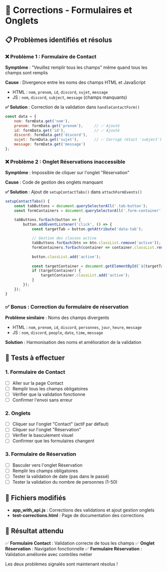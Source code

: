 # 🔧 Corrections - Formulaires et Onglets

## 📋 Problèmes identifiés et résolus

### ❌ Problème 1 : Formulaire de Contact
**Symptôme** : "Veuillez remplir tous les champs" même quand tous les champs sont remplis

**Cause** : Divergence entre les noms des champs HTML et JavaScript
- HTML : `nom`, `prenom`, `id`, `discord`, `sujet`, `message`
- JS : `nom`, `discord`, `subject`, `message` (champs manquants)

**✅ Solution** : Correction de la validation dans `handleContactForm()`
```javascript
const data = {
    nom: formData.get('nom'),
    prenom: formData.get('prenom'),     // ✅ Ajouté
    id: formData.get('id'),             // ✅ Ajouté
    discord: formData.get('discord'),
    sujet: formData.get('sujet'),       // ✅ Corrigé (était 'subject')
    message: formData.get('message')
};
```

### ❌ Problème 2 : Onglet Réservations inaccessible
**Symptôme** : Impossible de cliquer sur l'onglet "Réservation"

**Cause** : Code de gestion des onglets manquant

**✅ Solution** : Ajout de `setupContactTabs()` dans `attachFormEvents()`
```javascript
setupContactTabs() {
    const tabButtons = document.querySelectorAll('.tab-button');
    const formContainers = document.querySelectorAll('.form-container');

    tabButtons.forEach(button => {
        button.addEventListener('click', () => {
            const targetTab = button.getAttribute('data-tab');
            
            // Gestion des classes active
            tabButtons.forEach(btn => btn.classList.remove('active'));
            formContainers.forEach(container => container.classList.remove('active'));
            
            button.classList.add('active');
            
            const targetContainer = document.getElementById(`${targetTab}-tab`);
            if (targetContainer) {
                targetContainer.classList.add('active');
            }
        });
    });
}
```

### ✅ Bonus : Correction du formulaire de réservation
**Problème similaire** : Noms des champs divergents
- HTML : `nom`, `prenom`, `id`, `discord`, `personnes`, `jour`, `heure`, `message`
- JS : `nom`, `discord`, `people`, `date`, `time`, `message`

**Solution** : Harmonisation des noms et amélioration de la validation

## 🎯 Tests à effectuer

### 1. Formulaire de Contact
- [ ] Aller sur la page Contact
- [ ] Remplir tous les champs obligatoires
- [ ] Vérifier que la validation fonctionne
- [ ] Confirmer l'envoi sans erreur

### 2. Onglets
- [ ] Cliquer sur l'onglet "Contact" (actif par défaut)
- [ ] Cliquer sur l'onglet "Réservation" 
- [ ] Vérifier le basculement visuel
- [ ] Confirmer que les formulaires changent

### 3. Formulaire de Réservation  
- [ ] Basculer vers l'onglet Réservation
- [ ] Remplir les champs obligatoires
- [ ] Tester la validation de date (pas dans le passé)
- [ ] Tester la validation du nombre de personnes (1-50)

## 🔧 Fichiers modifiés

- **app_with_api.js** : Corrections des validations et ajout gestion onglets
- **test-corrections.html** : Page de documentation des corrections

## 🎉 Résultat attendu

✅ **Formulaire Contact** : Validation correcte de tous les champs
✅ **Onglet Réservation** : Navigation fonctionnelle
✅ **Formulaire Réservation** : Validation améliorée avec contrôles métier

Les deux problèmes signalés sont maintenant résolus !
